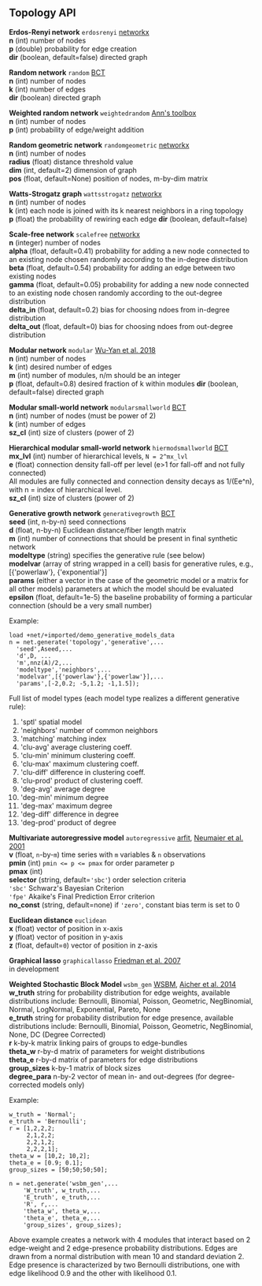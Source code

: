 ## Topology API

<a name="erdosrenyi"/>**Erdos-Renyi network** `erdosrenyi` [networkx](https://networkx.github.io/documentation/stable/reference/generated/networkx.generators.random_graphs.erdos_renyi_graph.html) <br>
**n** (int) number of nodes <br>
**p** (double) probability for edge creation <br>
**dir** (boolean, default=false) directed graph

<a name="random"/>**Random network** `random` [BCT](https://sites.google.com/site/bctnet/null#TOC-generative-network-models) <br>
**n** (int) number of nodes<br>
**k** (int) number of edges<br>
**dir** (boolean) directed graph

<a name="weightedrandom"/>**Weighted random network** `weightedrandom` [Ann's toolbox](https://docs.google.com/viewer?a=v&pid=sites&srcid=c2Vhcy51cGVubi5lZHV8d2VpZ2h0ZWQtbmV0d29yay10b29sYm94fGd4OjQ2MWMwYTE5ODdlODMwZmU) <br>
**n** (int) number of nodes<br>
**p** (int) probability of edge/weight addition

<a name="randomgeometric"/>**Random geometric network** `randomgeometric` [networkx](https://networkx.github.io/documentation/stable/reference/generated/networkx.generators.geometric.random_geometric_graph.html) <br>
**n** (int) number of nodes <br>
**radius** (float) distance threshold value <br>
**dim** (int, default=2) dimension of graph <br>
**pos** (float, default=None) position of nodes, m-by-dim matrix

<a name="wattsstrogatz"/>**Watts-Strogatz graph** `wattsstrogatz` [networkx](https://networkx.github.io/documentation/stable/reference/generated/networkx.generators.random_graphs.watts_strogatz_graph.html) <br>
**n** (int) number of nodes <br>
**k** (int) each node is joined with its k nearest neighbors in a ring topology <br>
**p** (float) the probability of rewiring each edge
**dir** (boolean, default=false)

<a name="scalefree"/>**Scale-free network** `scalefree` [networkx](https://networkx.github.io/documentation/stable/reference/generated/networkx.generators.directed.scale_free_graph.html) <br>
**n** (integer) number of nodes <br>
**alpha** (float, default=0.41) probability for adding a new node connected to an existing node chosen randomly according to the in-degree distribution<br>
**beta** (float, default=0.54) probability for adding an edge between two existing nodes <br>
**gamma** (float, default=0.05) probability for adding a new node connected to an existing node chosen randomly according to the out-degree distribution <br>
**delta_in** (float, default=0.2) bias for choosing ndoes from in-degree distribution <br>
**delta_out** (float, default=0) bias for choosing ndoes from out-degree distribution

<a name="modular"/>**Modular network** `modular` [Wu-Yan et al. 2018](https://link.springer.com/article/10.1007/s00332-018-9448-z) <br>
**n** (int) number of nodes<br>
**k** (int) desired number of edges<br>
**m** (int) number of modules, n/m should be an integer<br>
**p** (float, default=0.8) desired fraction of k within modules
**dir** (boolean, default=false) directed graph

<a name="modularsmallworld"/>**Modular small-world network** `modularsmallworld` [BCT](https://sites.google.com/site/bctnet/null#TOC-generative-network-models) <br>
**n** (int) number of nodes (must be power of 2) <br>
**k** (int) number of edges <br>
**sz_cl** (int) size of clusters (power of 2) <br>

<a name="hiermodsmallworld"/>**Hierarchical modular small-world network** `hiermodsmallworld` [BCT](https://sites.google.com/site/bctnet/null#TOC-generative-network-models) <br>
**mx_lvl** (int) number of hierarchical levels, `N = 2^mx_lvl` <br>
**e** (float) connection density fall-off per level (e>1 for fall-off and not fully connected)<br>
All modules are fully connected and connection density decays as 1/(Ee^n), with n = index of hierarchical level. <br>
**sz_cl** (int) size of clusters (power of 2)

<a name="generative"/>**Generative growth network** `generativegrowth` [BCT](https://sites.google.com/site/bctnet/null#TOC-generative-network-models) <br>
**seed** (int, n-by-n) seed connections <br>
**d** (float, n-by-n) Euclidean distance/fiber length matrix <br>
**m** (int) number of connections that should be present in final synthetic network <br>
**modeltype** (string) specifies the generative rule (see below) <br>
**modelvar** (array of string wrapped in a cell) basis for generative rules, e.g., [{'powerlaw'}, {'exponential'}] <br>
**params** (either a vector in the case of the geometric model or a matrix for all other models) parameters at which the model should be evaluated <br>
**epsilon** (float, default=1e-5) the baseline probability of forming a particular connection (should be a very small number) <br>

Example:
```
load +net/+imported/demo_generative_models_data
n = net.generate('topology','generative',...
  'seed',Aseed,...
  'd',D, ...
  'm',nnz(A)/2,...
  'modeltype','neighbors',...
  'modelvar',[{'powerlaw'},{'powerlaw'}],...
  'params',[-2,0.2; -5,1.2; -1,1.5]);
```

Full list of model types (each model type realizes a different generative rule):
1.  'sptl'          spatial model
2.  'neighbors'     number of common neighbors
3.  'matching'      matching index
4.  'clu-avg'       average clustering coeff.
5.  'clu-min'       minimum clustering coeff.
6.  'clu-max'       maximum clustering coeff.
7.  'clu-diff'      difference in clustering coeff.
8.  'clu-prod'      product of clustering coeff.
9.  'deg-avg'       average degree
10. 'deg-min'       minimum degree
11. 'deg-max'       maximum degree
12. 'deg-diff'      difference in degree
13. 'deg-prod'      product of degree

<a name="autoregressive"/>**Multivariate autoregressive model** `autoregressive` [arfit](https://www.mathworks.com/matlabcentral/fileexchange/174-arfit), [Neumaier et al. 2001](https://www.mat.univie.ac.at/~neum/ms/arfit.pdf) <br>
**v** (float, `n`-by-`m`) time series with `m` variables & `n` observations <br>
**pmin** (int) `pmin <= p <= pmax` for order parameter p <br>
**pmax** (int) <br>
**selector** (string, default=``'sbc'``) order selection criteria <br>
  `'sbc'` Schwarz's Bayesian Criterion<br>
  `'fpe'` Akaike's Final Prediction Error criterion<br>
**no_const** (string, default=none) if `'zero'`, constant bias term is set to 0

<a name="euclidean"/>**Euclidean distance** `euclidean` <br>
**x** (float) vector of position in x-axis <br>
**y** (float) vector of position in y-axis <br>
**z** (float, default=`0`) vector of position in z-axis

<a name="graphicallasso"/>**Graphical lasso** `graphicallasso` [Friedman et al. 2007](http://statweb.stanford.edu/~tibs/glasso/)<br>
in development


<a name="wsbm_gen"/>**Weighted Stochastic Block Model** `wsbm_gen` [WSBM](http://tuvalu.santafe.edu/~aaronc/wsbm/), [Aicher et al. 2014](https://arxiv.org/abs/1404.0431) <br>
**w_truth** string for probability distribution for edge weights, available distributions include: Bernoulli, Binomial, Poisson, Geometric, NegBinomial, Normal, LogNormal, Exponential, Pareto, None <br>
**e_truth** string for probability distribution for edge presence, available distributions include: Bernoulli, Binomial, Poisson, Geometric, NegBinomial, None, DC (Degree Corrected) <br>
**r** k-by-k matrix linking pairs of groups to edge-bundles <br>
**theta_w** r-by-d matrix of parameters for weight distributions <br>
**theta_e** r-by-d matrix of parameters for edge distributions <br>
**group_sizes** k-by-1 matrix of block sizes <br>
**degree_para** n-by-2 vector of mean in- and out-degrees (for degree-corrected models only)

Example:
```
w_truth = 'Normal';
e_truth = 'Bernoulli';
r = [1,2,2,2; 
     2,1,2,2; 
     2,2,1,2;
     2,2,2,1];
theta_w = [10,2; 10,2];
theta_e = [0.9; 0.1];
group_sizes = [50;50;50;50];

n = net.generate('wsbm_gen',...
    'W_truth', w_truth,...
    'E_truth', e_truth,...
    'R', r,...
    'theta_w', theta_w,...
    'theta_e', theta_e,...
    'group_sizes', group_sizes);
```
Above example creates a network with 4 modules that interact based on 2 edge-weight and 2 edge-presence probability distributions. Edges are drawn from a normal distribution with mean 10 and standard deviation 2. Edge presence is characterized by two Bernoulli distributions, one with edge likelihood 0.9 and the other with likelihood 0.1.
